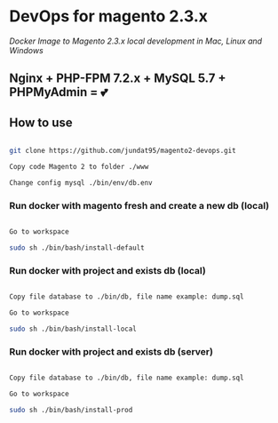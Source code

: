 # DevOps for magento 2.3.x

*Docker Image to Magento 2.3.x local development in Mac, Linux and Windows*

## Nginx + PHP-FPM 7.2.x + MySQL 5.7 + PHPMyAdmin = 💕

## How to use

```bash

git clone https://github.com/jundat95/magento2-devops.git

Copy code Magento 2 to folder ./www

Change config mysql ./bin/env/db.env

```

### Run docker with magento fresh and create a new db (local)

```bash

Go to workspace

sudo sh ./bin/bash/install-default

```

### Run docker with project and exists db (local)

```bash

Copy file database to ./bin/db, file name example: dump.sql

Go to workspace

sudo sh ./bin/bash/install-local

```

### Run docker with project and exists db (server)

```bash

Copy file database to ./bin/db, file name example: dump.sql

Go to workspace

sudo sh ./bin/bash/install-prod

```
